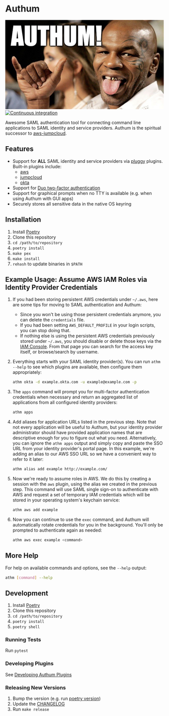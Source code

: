 # Authum

![Authum](assets/authum.jpg) [![Continuous
integration](https://github.com/CirrusMD/authum/actions/workflows/ci.yml/badge.svg)](https://github.com/CirrusMD/authum/actions/workflows/ci.yml)

Awesome SAML authentication tool for connecting command line applications to
SAML identity and service providers. Authum is the spiritual successor to
[aws-jumpcloud](https://github.com/CirrusMD/aws-jumpcloud).

## Features

- Support for **ALL** SAML identity and service providers via
  [pluggy](https://pluggy.readthedocs.io) plugins. Built-in plugins include:
  - [aws](authum/plugins/aws/)
  - [jumpcloud](authum/plugins/jumpcloud/)
  - [okta](authum/plugins/okta/)
- Support for [Duo two-factor authentication](https://duo.com/)
- Support for graphical prompts when no TTY is available (e.g. when using
  Authum with GUI apps)
- Securely stores all sensitive data in the native OS keyring

## Installation

1. Install [Poetry](https://python-poetry.org)
1. Clone this repository
1. `cd /path/to/repository`
1. `poetry install`
1. `make pex`
1. `make install`
1. `rehash` to update binaries in `$PATH`

## Example Usage: Assume AWS IAM Roles via Identity Provider Credentials

1. If you had been storing persistent AWS credentials under `~/.aws`, here are
   some tips for moving to SAML authentication and Authum:
    - Since you won't be using those persistent credentials anymore, you can
      delete the `credentials` file.
    - If you had been setting `AWS_DEFAULT_PROFILE` in your login scripts, you
      can stop doing that.
    - If nothing else is using the persistent AWS credentials previously stored
      under `~/.aws`, you should disable or delete those keys via the [IAM
      Console](https://console.aws.amazon.com/iam/home#/users). From that page
      you can search for the access key itself, or browse/search by username.

1. Everything starts with your SAML identity provider(s). You can run `athm
   --help` to see which plugins are available, then configure them
   appropriately:

    ```sh
    athm okta -d example.okta.com -u example@example.com -p
    ```

1. The `apps` command will prompt you for multi-factor authentication
   credentials when necessary and return an aggregated list of applications from
   all configured identity providers:

    ```sh
    athm apps
    ```

1. Add aliases for application URLs listed in the previous step. Note that not
   every application will be useful to Authum, but your identity provider
   administrator should have provided application names that are descriptive
   enough for you to figure out what you need. Alternatively, you can ignore the
   `athm apps` output and simply copy and paste the SSO URL from your identity
   provider's portal page. In this example, we're adding an alias to our AWS SSO
   URL so we have a convenient way to refer to it later:

    ```sh
    athm alias add example http://example.com/
    ```

1. Now we're ready to assume roles in AWS. We do this by creating a session with
   the `aws` plugin, using the alias we created in the previous step. This
   command will use SAML single sign-on to authenticate with AWS and request a
   set of temporary IAM credentials which will be stored in your operating
   system's keychain service:

    ```sh
    athm aws add example
    ```

1. Now you can continue to use the `exec` command, and Authum will automatically
   rotate credentials for you in the background. You'll only be prompted to
   authenticate again as needed:

    ```sh
    athm aws exec example <command>
    ```

## More Help

For help on available commands and options, see the `--help` output:

```sh
athm [command] --help
```

## Development

1. Install [Poetry](https://python-poetry.org)
1. Clone this repository
1. `cd /path/to/repository`
1. `poetry install`
1. `poetry shell`

### Running Tests

Run `pytest`

### Developing Plugins

See [Developing Authum Plugins](authum/plugins/)

### Releasing New Versions

1. Bump the version (e.g. run [poetry version](https://python-poetry.org/docs/cli/#version))
1. Update the [CHANGELOG](./CHANGELOG.md)
1. Run `make release`

